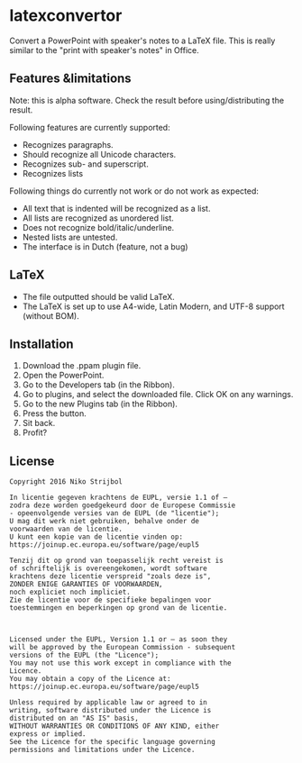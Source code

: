 # latexconvertor
Convert a PowerPoint with speaker's notes to a LaTeX file. This is really similar to the "print with speaker's notes" in Office.

## Features &limitations

Note: this is alpha software. Check the result before using/distributing the result.

Following features are currently supported:

* Recognizes paragraphs.
* Should recognize all Unicode characters.
* Recognizes sub- and superscript.
* Recognizes lists

Following things do currently not work or do not work as expected:

* All text that is indented will be recognized as a list.
* All lists are recognized as unordered list.
* Does not recognize bold/italic/underline.
* Nested lists are untested.
* The interface is in Dutch (feature, not a bug)

## LaTeX

* The file outputted should be valid LaTeX.
* The LaTeX is set up to use A4-wide, Latin Modern, and UTF-8 support (without BOM).

## Installation

1. Download the .ppam plugin file.
2. Open the PowerPoint.
3. Go to the Developers tab (in the Ribbon).
4. Go to plugins, and select the downloaded file. Click OK on any warnings.
5. Go to the new Plugins tab (in the Ribbon).
6. Press the button.
7. Sit back.
8. Profit?


## License

```
Copyright 2016 Niko Strijbol

In licentie gegeven krachtens de EUPL, versie 1.1 of –
zodra deze worden goedgekeurd door de Europese Commissie
- opeenvolgende versies van de EUPL (de "licentie");
U mag dit werk niet gebruiken, behalve onder de
voorwaarden van de licentie.
U kunt een kopie van de licentie vinden op:
https://joinup.ec.europa.eu/software/page/eupl5

Tenzij dit op grond van toepasselijk recht vereist is
of schriftelijk is overeengekomen, wordt software
krachtens deze licentie verspreid "zoals deze is",
ZONDER ENIGE GARANTIES OF VOORWAARDEN,
noch expliciet noch impliciet.
Zie de licentie voor de specifieke bepalingen voor
toestemmingen en beperkingen op grond van de licentie.



Licensed under the EUPL, Version 1.1 or – as soon they
will be approved by the European Commission - subsequent
versions of the EUPL (the "Licence");
You may not use this work except in compliance with the
Licence.
You may obtain a copy of the Licence at:
https://joinup.ec.europa.eu/software/page/eupl5

Unless required by applicable law or agreed to in
writing, software distributed under the Licence is
distributed on an "AS IS" basis,
WITHOUT WARRANTIES OR CONDITIONS OF ANY KIND, either
express or implied.
See the Licence for the specific language governing
permissions and limitations under the Licence.
```
